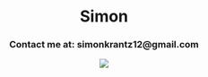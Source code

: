 <h1 align="center">Simon</h1>
<h3 align="center">Contact me at: simonkrantz12@gmail.com</h3>
<p align="center">
  <img src="https://github-readme-stats.vercel.app/api/?username=simpansoftware&title_color=FF0000&text_color=9f9f9f&bg_color=00000000&hide_border=true&icon_color=4F8CC9&count_private=true">
</p>
